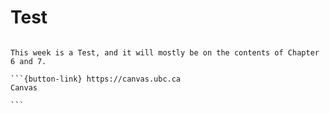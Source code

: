 # Test

````{card}

This week is a Test, and it will mostly be on the contents of Chapter 6 and 7.

```{button-link} https://canvas.ubc.ca
Canvas

```
````